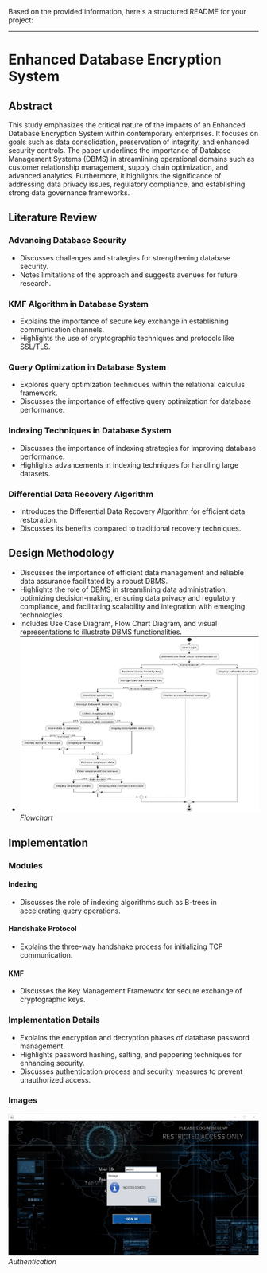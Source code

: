 Based on the provided information, here's a structured README for your project:

---

# Enhanced Database Encryption System

## Abstract

This study emphasizes the critical nature of the impacts of an Enhanced Database Encryption System within contemporary enterprises. It focuses on goals such as data consolidation, preservation of integrity, and enhanced security controls. The paper underlines the importance of Database Management Systems (DBMS) in streamlining operational domains such as customer relationship management, supply chain optimization, and advanced analytics. Furthermore, it highlights the significance of addressing data privacy issues, regulatory compliance, and establishing strong data governance frameworks.

## Literature Review

### Advancing Database Security
- Discusses challenges and strategies for strengthening database security.
- Notes limitations of the approach and suggests avenues for future research.

### KMF Algorithm in Database System
- Explains the importance of secure key exchange in establishing communication channels.
- Highlights the use of cryptographic techniques and protocols like SSL/TLS.

### Query Optimization in Database System
- Explores query optimization techniques within the relational calculus framework.
- Discusses the importance of effective query optimization for database performance.

### Indexing Techniques in Database System
- Discusses the importance of indexing strategies for improving database performance.
- Highlights advancements in indexing techniques for handling large datasets.

### Differential Data Recovery Algorithm
- Introduces the Differential Data Recovery Algorithm for efficient data restoration.
- Discusses its benefits compared to traditional recovery techniques.

## Design Methodology

- Discusses the importance of efficient data management and reliable data assurance facilitated by a robust DBMS.
- Highlights the role of DBMS in streamlining data administration, optimizing decision-making, ensuring data privacy and regulatory compliance, and facilitating scalability and integration with emerging technologies.
- Includes Use Case Diagram, Flow Chart Diagram, and visual representations to illustrate DBMS functionalities.
- ![Flowchart](/images/Flowchart.png)
*Flowchart*

## Implementation

### Modules

#### Indexing
- Discusses the role of indexing algorithms such as B-trees in accelerating query operations.

#### Handshake Protocol
- Explains the three-way handshake process for initializing TCP communication.

#### KMF
- Discusses the Key Management Framework for secure exchange of cryptographic keys.

### Implementation Details
- Explains the encryption and decryption phases of database password management.
- Highlights password hashing, salting, and peppering techniques for enhancing security.
- Discusses authentication process and security measures to prevent unauthorized access.

### Images

![Authentication](/images/Authentication.png)
*Authentication*

